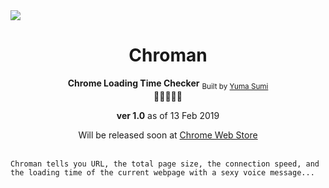 <div bgcolor="black">
    <img src="./img/chromanTileIconOrigin.png" align="center">
    <h1 align="center" >Chroman</h1>
    <div align="center">
        <strong>Chrome Loading Time Checker</strong>
        <sub>Built by 
            <a href="https://github.com/y-yeah">Yuma Sumi</a>
        </sub>
    </div>
    <div align="center">👻👻👻👻👻</div>
    <div align="center">
        <p><strong>ver 1.0</strong> as of 13 Feb 2019</p>
        <div >
        Will be released soon at 
            <a href="#">Chrome Web Store</a>
        </div>
    </div>
    <br/>
    
    Chroman tells you URL, the total page size, the connection speed, and the loading time of the current webpage with a sexy voice message...

</div>
